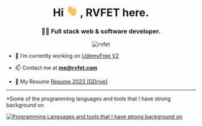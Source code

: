 <h1 align="center">Hi <img width="30" height="30" src="assets/Hi.gif"> , RVFET here.</h1>

<h3 align="center">👨‍💻 Full stack web & software developer.</h3>

<p align="center"> <img src="https://komarev.com/ghpvc/?username=rvfet&label=Profile%20page%20views%20&color=ff9619&style=modern" alt="rvfet" /> </p>

- 🔭 I’m currently working on [UdemyFree V2](https://udemyfree.net)

- 📫 Contact me at **me@rvfet.com**

- 📄 My Resume [Resume 2023 (GDrive)](https://drive.google.com/file/d/1tpnAZZtjp1e1EUOxW4ibIY-bGEjPIPat/view)

<hr/>

<p>*Some of the programming languages and tools that I have strong background on</p>

[![Programming Languages and tools that I have strong background on](https://skillicons.dev/icons?i=mongodb,express,react,materialui,nodejs,python,django,postgres,figma,ps,cs,git,ai,js,nginx,cloudflare,&perline=8)](https://rvfet.com)
